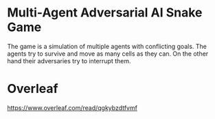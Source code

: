 # Multi-Agent Adversarial AI Snake Game
The game is a simulation of multiple agents with conflicting goals. The agents try to survive and move as many cells as they can. On the other hand their adversaries try to interrupt them.

# Overleaf
https://www.overleaf.com/read/qgkybzdtfvmf
